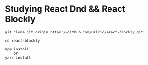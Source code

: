 # Studying React Dnd && React Blockly

```
git clone git origin https://github.com/Dalcio/react-blockly.git

cd react-blockly

npm install 
    or
yarn install


```

